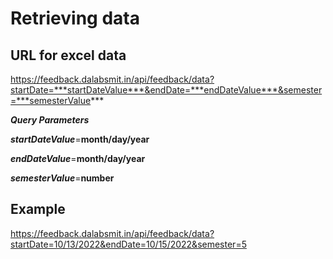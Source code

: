 # Retrieving data
## URL for excel data 
https://feedback.dalabsmit.in/api/feedback/data?startDate=***startDateValue***&endDate=***endDateValue***&semester=***semesterValue***

***Query Parameters***

***startDateValue***=**month/day/year**

***endDateValue***=**month/day/year**

***semesterValue***=**number**

## Example

https://feedback.dalabsmit.in/api/feedback/data?startDate=10/13/2022&endDate=10/15/2022&semester=5


